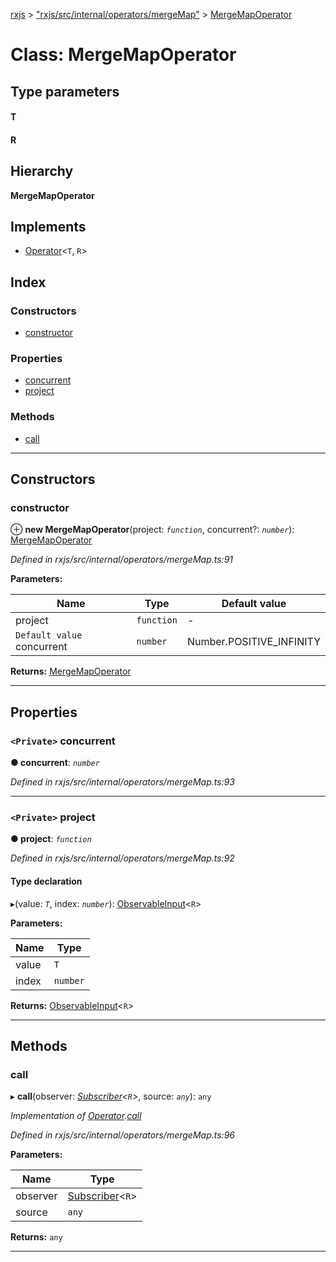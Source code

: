 [rxjs](../README.md) > ["rxjs/src/internal/operators/mergeMap"](../modules/_rxjs_src_internal_operators_mergemap_.md) > [MergeMapOperator](../classes/_rxjs_src_internal_operators_mergemap_.mergemapoperator.md)

# Class: MergeMapOperator

## Type parameters
#### T 
#### R 
## Hierarchy

**MergeMapOperator**

## Implements

* [Operator](../interfaces/_rxjs_src_internal_operator_.operator.md)<`T`, `R`>

## Index

### Constructors

* [constructor](_rxjs_src_internal_operators_mergemap_.mergemapoperator.md#constructor)

### Properties

* [concurrent](_rxjs_src_internal_operators_mergemap_.mergemapoperator.md#concurrent)
* [project](_rxjs_src_internal_operators_mergemap_.mergemapoperator.md#project)

### Methods

* [call](_rxjs_src_internal_operators_mergemap_.mergemapoperator.md#call)

---

## Constructors

<a id="constructor"></a>

###  constructor

⊕ **new MergeMapOperator**(project: *`function`*, concurrent?: *`number`*): [MergeMapOperator](_rxjs_src_internal_operators_mergemap_.mergemapoperator.md)

*Defined in rxjs/src/internal/operators/mergeMap.ts:91*

**Parameters:**

| Name | Type | Default value |
| ------ | ------ | ------ |
| project | `function` | - |
| `Default value` concurrent | `number` |  Number.POSITIVE_INFINITY |

**Returns:** [MergeMapOperator](_rxjs_src_internal_operators_mergemap_.mergemapoperator.md)

___

## Properties

<a id="concurrent"></a>

### `<Private>` concurrent

**● concurrent**: *`number`*

*Defined in rxjs/src/internal/operators/mergeMap.ts:93*

___
<a id="project"></a>

### `<Private>` project

**● project**: *`function`*

*Defined in rxjs/src/internal/operators/mergeMap.ts:92*

#### Type declaration
▸(value: *`T`*, index: *`number`*): [ObservableInput](../modules/_rxjs_src_internal_types_.md#observableinput)<`R`>

**Parameters:**

| Name | Type |
| ------ | ------ |
| value | `T` |
| index | `number` |

**Returns:** [ObservableInput](../modules/_rxjs_src_internal_types_.md#observableinput)<`R`>

___

## Methods

<a id="call"></a>

###  call

▸ **call**(observer: *[Subscriber](_rxjs_src_internal_subscriber_.subscriber.md)<`R`>*, source: *`any`*): `any`

*Implementation of [Operator](../interfaces/_rxjs_src_internal_operator_.operator.md).[call](../interfaces/_rxjs_src_internal_operator_.operator.md#call)*

*Defined in rxjs/src/internal/operators/mergeMap.ts:96*

**Parameters:**

| Name | Type |
| ------ | ------ |
| observer | [Subscriber](_rxjs_src_internal_subscriber_.subscriber.md)<`R`> |
| source | `any` |

**Returns:** `any`

___

